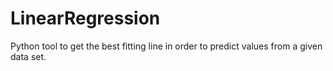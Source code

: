 # LinearRegression

Python tool to get the best fitting line in order to predict values from a given data set.
